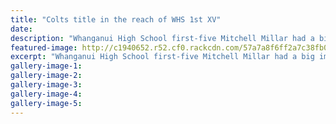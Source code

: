 ```yaml
---
title: "Colts title in the reach of WHS 1st XV"
date: 
description: "Whanganui High School first-five Mitchell Millar had a big impact on Saturday's semifinal against Wanganui Metro, Wanganui Chronicle article on 7/8/16..."
featured-image: http://c1940652.r52.cf0.rackcdn.com/57a7a8f6ff2a7c38fb00107d/Mitchell-Millar-WHS-in-finals-of-Manawate-Colts-Champ-Aug-2016.jpg
excerpt: "Whanganui High School first-five Mitchell Millar had a big impact on Saturday's semifinal against Wanganui Metro."
gallery-image-1: 
gallery-image-2: 
gallery-image-3: 
gallery-image-4: 
gallery-image-5: 
---
```

